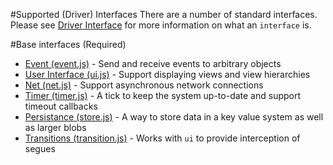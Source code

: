 #Supported (Driver) Interfaces
There are a number of standard interfaces. Please see [Driver Interface](driver_interface.md) for more information on what an `interface` is.

#Base interfaces (Required)
* [Event (event.js)](./event.md) - Send and receive events to arbitrary objects
* [User Interface (ui.js)](./ui.md) - Support displaying views and view hierarchies
* [Net (net.js)](./net.md) - Support asynchronous network connections
* [Timer (timer.js)](./timer.md) - A tick to keep the system up-to-date and support timeout callbacks
* [Persistance (store.js)](./store.md) - A way to store data in a key value system as well as larger blobs
* [Transitions (transition.js)](./transition.md) - Works with `ui` to provide interception of segues
